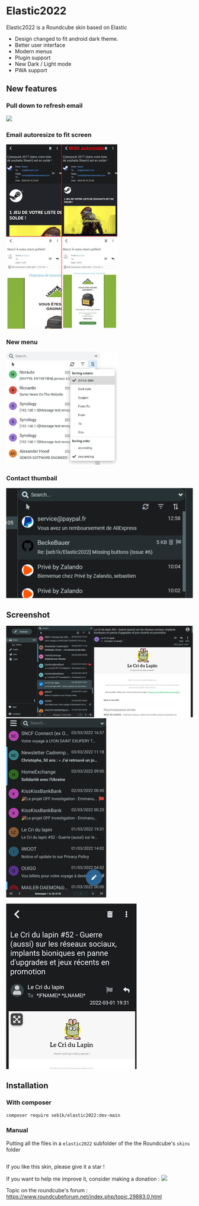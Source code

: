 # Elastic2022



Elastic2022 is a Roundcube skin based on Elastic


- Design changed to fit android dark theme.
- Better user interface
- Modern menus
- Plugin support
- New Dark / Light mode
- PWA support


## New features
### Pull down to refresh email
<img src="https://raw.githubusercontent.com/seb1k/Elastic2022/main/img/pulltorefresh.gif " width="250"/>

### Email autoresize to fit screen
<img src="https://raw.githubusercontent.com/seb1k/Elastic2022/main/img/autoresize.jpg" width="300"/>

### New menu
<img src="https://raw.githubusercontent.com/seb1k/Elastic2022/main/img/dropdownmenu.jpg" width="300"/>

### Contact thumbail
![screenshot](img/preview-icon.png)

## Screenshot

![screenshot](img/2022-2.png)
![screenshot](img/phone2.png)

![screenshot](img/phone2.jpg)




## Installation
### With composer
```
composer require seb1k/elastic2022:dev-main
```
### Manual
Putting all the files in a `elastic2022` subfolder of the the Roundcube's `skins` folder




## 

If you like this skin, please give it a star !

If you want to help me improve it, consider making a donation : [<img src="https://raw.githubusercontent.com/seb1k/Elastic2022/main/img/button-PayPal-donate.png">](https://www.paypal.com/donate/?hosted_button_id=AQHZNZT5L7JSE)




Topic on the roundcube's forum :
https://www.roundcubeforum.net/index.php/topic,29883.0.html
